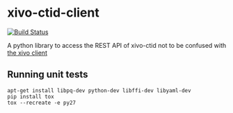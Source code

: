 xivo-ctid-client
================

[![Build Status](https://travis-ci.org/wazo-pbx/xivo-ctid-client.png?branch=master)](https://travis-ci.org/wazo-pbx/xivo-ctid-client)

A python library to access the REST API of xivo-ctid not to be confused with [the xivo client](https://github.com/wazo-pbx/xivo-client-qt)

Running unit tests
------------------

```
apt-get install libpq-dev python-dev libffi-dev libyaml-dev
pip install tox
tox --recreate -e py27
```
